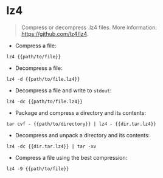 # lz4

> Compress or decompress .lz4 files.
> More information: <https://github.com/lz4/lz4>.

- Compress a file:

`lz4 {{path/to/file}}`

- Decompress a file:

`lz4 -d {{path/to/file.lz4}}`

- Decompress a file and write to `stdout`:

`lz4 -dc {{path/to/file.lz4}}`

- Package and compress a directory and its contents:

`tar cvf - {{path/to/directory}} | lz4 - {{dir.tar.lz4}}`

- Decompress and unpack a directory and its contents:

`lz4 -dc {{dir.tar.lz4}} | tar -xv`

- Compress a file using the best compression:

`lz4 -9 {{path/to/file}}`
